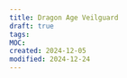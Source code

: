 ```yaml
---
title: Dragon Age Veilguard
draft: true
tags: 
MOC: 
created: 2024-12-05
modified: 2024-12-24
---
```

